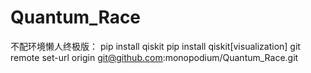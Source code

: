 # Quantum_Race
不配环境懒人终极版：
pip install qiskit
pip install qiskit[visualization]
git remote set-url origin git@github.com:monopodium/Quantum_Race.git
